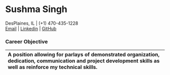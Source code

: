 # **Sushma Singh**
DesPlaines, IL | (+1) 470-435-1228 <br>
[Email](mailto:sushma2511@gmail.com) | [Linkedin](https://www.linkedin.com/in/sushma-s-026888132) | [GitHub](https://github.com/Ersushma/CV/edit/gh-pages/README.md)
### **Career Objective**

|A position allowing for parlays of demonstrated organization, dedication, communication and project development skills as well as reinforce my technical skills. |
|:------|

